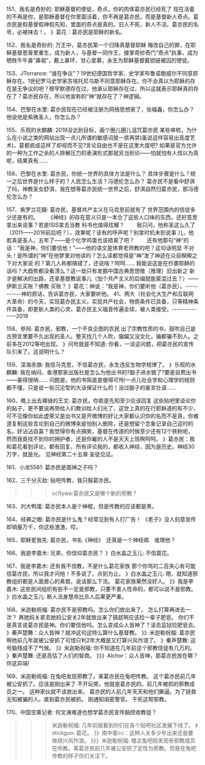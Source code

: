 151、我名是奇妙的:    耶稣基督的使徒，奇点，你的肉体葛亦民已经死了
现在活着的不再是你，是耶稣基督在你里面活着，你不再是葛亦民，而是基督新人奇点。葛亦民是假基督假神假先知，里面的奇点是真的。旧人不死，新人不活。葛亦民的名号，必被抹去！。
》葛花：葛亦民是耶稣的新名。

152、我名是奇妙的:    万王中，葛亦民第一个归降真基督耶稣
悔改自己的罪，在耶稣基督恩膏里重生，成为新人，与基督一同作王，接掌奇妙奇门“奇点”执事，成为牺牲牛牛鼻“鼻祖”，戴上鼻环，甘心爱慕，永生为耶稣基督戴锁链被囚的使徒。

153、JTorrance: “谁在争议”？19世纪德国哲学家、史学家布鲁诺鲍威尔不同意耶稣存在。1世纪罗马史学家苏埃托尼乌斯不同意耶稣存在。你不会真以为耶稣的存在是无争议的吧？穆罕默德存在过，他承认耶稣存在过，所以这就表示耶稣真的存在了？葛亦民存在，所以他宣称的“神”就存在了？神逻辑。

154、巴黎在水里:    葛亦民现在已经被注册为网络思想家了，张福鑫，你怎么办？
他说他是紫微圣人，你怎么办？

155、乐观的水麒麟:   2019没达到目标，画个圈儿圈儿诅咒葛亦民
某些审核，为什么在小说之类的网站出现一点儿所谓的敏感词就一禁再禁(虽说这样容易出高度艺术)，葛都疯成这样了却视而不见?言论自由也不是在这里大度吧?
如果是官方允许的一种为工作之余的人排解压力的表演形式那就另当别论——怕就怕有人信以为真呢，结果真有……

156、巴黎在水里:    葛亦民，你统一世界的具体方法是什么？
具体步骤是什么？统一之后世界是什么样子的？人民怎么生活？冯德伦怎么办？
葛亦民不是看中舒淇了吗，神教圣女舒淇，我在想等葛亦民统一世界之后，舒淇自然归葛亦民，那冯德伦怎么办？

157、紫罗兰花瓣:   葛亦民，基督共产主义在马克思前就有了
    世界范围内的信徒多少还是有的。
　　《神经》的存在意义只是一本合了这些人口味的东西，还好意思拿出来说事？若是ISIS拿去当教
科书也值得炫耀？
　　我只问，他称圣这么久了（2011——2016前后吧？），效果呢？该有的呼声呢？别拿时机未到说事
儿，他若真是圣人，五年了——是个化学鸡蛋也该捂臭了吧？
　　还有他那句“神”的话：“我是神，你们要信他！”——他的语文是体育老师教的吧？这句话明显
不对头！是所谓的“神”在他梦里对他讲的？怎么读都觉得是“神”发了神迹在众目睽睽之下对大家说
的？第几人称都搞错了，还说啥？呵呵……
我能说这是在抄袭耶稣的话吗？大趋势都没看清么？这一劫只有发掘中国古典思想推（推理）旧出新之
新才是解决的出路，还拿基督教说事儿（加个共产主义的后缀就能蒙混过去？）——伊斯兰买账？佛教
买账？
》葛花：神说：“我是神，你们要听他（葛亦民）。-----------神的原话，告诉葛亦民，大家要听他。
41、两大（社会化大生产和互联网大革命）的今天，实现葛亦民主义，实现共产社会，物质条件已具备，只等精神条件具备，即更新人类的心灵，葛亦民主义福音传遍全球，被人类接受。--------------2019

158、參同:     葛亦民，邪教，一个不良企图的农民
出了宗教性质的书，鼓吹自己是古预言里要不久出现的圣人。整天找几个人吹，偏偏又没文化，骗都骗不到人。之前多在2012等吧出现。
》问号就是不知道: 你看，一谈这问题，把葛亦民的宣传队引来了。这说明什么？

159、深海赤旗:    我信马克思，不信葛亦民，永生违反生物学规律了。
》乐观的水麒麟: 我在纳闷，香港那家出版社是怎么为他出书的?脑子进水银了?要是自费出书——豪得很呐……
问题是，他的书简直是傻得可怜!一点儿社会学和心理学的规则都不懂，只是说一些沉沦型的大话保证什么的！没过脑子的豪言壮语……

160、晚上出去裸骑的王文:    葛亦民，你若是先知至少应该回复
这些贴吧里谈论你的贴子，更不要说再带给人们教训给人们光了，这世上真的在行耶稣道的有不少，可不见像你如此虚荣又是出书又是开微博的好让大家都认识你的名而不是真，你难道复制这些言论到自己的微博来是怕别人删除，还是想留个念象记录自己这时的名，好沾沾自喜？我觉得你有点搞笑，基督在传道的时候至少还有12个铁粉呢，然而我竟找不到你的拥护者，还是你雇的人不是天天上班啊呵呵。
》葛亦民：我和葛花看到评论，都有回复。所有评论我的，都收入神经，因为是历史。神经30万字，就是光。
见神经第二十五章   圣徒见证。

161、小龙5561:   葛亦民是面神之子吗？

162、三千分灭劫:   贴吧传教，我只服葛亦民。
>>>ccflywa:葛亦民又是哪个新的邪教？

163、刘大鸭蛋:    葛亦民本人是个神棍，但是传教的应该都是黑。

164、经典之眼:    葛亦民是什么鬼？经常见到有人打广告！
《老子》没人刻意宣传却销量万千，你这些渣渣，哎。

165、耶稣爱我先:    葛亦民，书名《神经》　还真是一个神经病　谁理他？

166、我是李嘉木: 兄弟，你信仰葛亦民？
》白水晶之玉儿: 不信葛花。

167、我是李嘉木:     还有我不信教，不是什么葛花家族
那个你骂的二百夹心有可能信葛亦民，所以我才问他！不多说了，点到为止。
》白水晶之玉儿: 嗯，就知道邪教组织都是人面兽心的禽兽。说话那么下流。
葛花家族果然没好人。
》》我是李嘉木: 这些民间组织有些不一定是邪教，只要不害人性命的，都可以说不是邪教。
》白水晶之玉儿: 断人法身慧命比杀人后果更严重。

168、米迦勒祝福:   葛亦民不是邪教吗。怎么你们放出来了。
怎么打算再进去一次？
再她妈关紧去她妈公安关2年就放出来了搞屁啊应该捡一辈子肥皂。
你们不是真言说葛亦民是神。你们要信他吗。怎么变成众人皆神了？滚去监狱捡肥皂去。
》秦声楚舞：众人皆神？就冲这句这特么算什么基督教。
》》米迦勒祝福: 葛亦民啊他前几年就被公安抓了可惜只判2年大概是又打算兴风作浪了。
》秦声楚舞: 这号脑残成不了气候。
》》米迦勒祝福: 你不知道在几年前这个邪教信徒有几万的。
》秦声楚舞: 还是高估了人们的智商。
》》》Alchor：众人皆神，那葛亦民放在哪？你这异端!

169、米迦勒祝福:   在兔吧发现邪教了。某葛亦民在兔吧传教。
这个葛亦民前几年被公安抓了。应该是刚出来了
不开玩笑。他就是葛亦民的。前几年被抓的邪教成员之一。
这种家伙就不该放出来。
葛亦民的人前几年天天和他们撕逼。为了拯救无知被骗的人。直到葛亦民被抓。
刚通知闺密警官。
干死这帮邪教。

170、中国空乘记者:    何文涛难道也想学葛亦民宣传脑控收教徒？
>>>米迦勒祝福: 几年前就看到你们在各个贴吧社区发展下线了。
》stickguo: 葛花。
》》南中客cc：这种人关多少年出来还是要继续兴风作浪。
》》》米迦勒祝福: 楼主兔吧刚发现有邪教成员在传教。某葛亦民前几年被公安抓了定性为邪教。但是在兔吧传教的样子你们关注下。